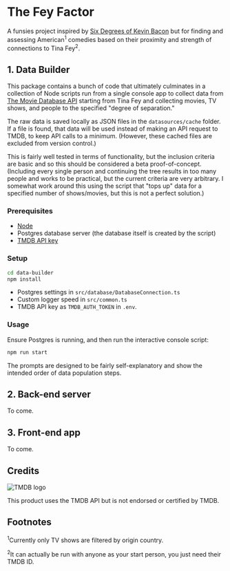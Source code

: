 # The Fey Factor

A funsies project inspired by [Six Degrees of Kevin Bacon](https://en.wikipedia.org/wiki/Six_Degrees_of_Kevin_Bacon) but for finding and assessing American<sup>1</sup> comedies based on their proximity and strength of connections to Tina Fey<sup>2</sup>.

## 1. Data Builder
This package contains a bunch of code that ultimately culminates in a collection of Node scripts run from a single console app to collect data from [The Movie Database API](https://developer.themoviedb.org/) starting from Tina Fey and collecting movies, TV shows, and people to the specified "degree of separation." 

The raw data is saved locally as JSON files in the `datasources/cache` folder. If a file is found, that data will be used instead of making an API request to TMDB, to keep API calls to a minimum. (However, these cached files are excluded from version control.)

This is fairly well tested in terms of functionality, but the inclusion criteria are basic and so this should be considered a beta proof-of-concept. (Including every single person and continuing the tree results in too many people and works to be practical, but the current criteria are very arbitrary. I somewhat work around this using the script that "tops up" data for a specified number of shows/movies, but this is not a perfect solution.)

### Prerequisites
- [Node](https://nodejs.org)
- Postgres database server (the database itself is created by the script)
- [TMDB API key](https://developer.themoviedb.org/docs/getting-started)

### Setup
```bash
cd data-builder
npm install
```
- Postgres settings in `src/database/DatabaseConnection.ts`
- Custom logger speed in `src/common.ts`
- TMDB API key as `TMDB_AUTH_TOKEN` in `.env`.

### Usage
Ensure Postgres is running, and then run the interactive console script:
```bash
npm run start
```
The prompts are designed to be fairly self-explanatory and show the intended order of data population steps.

## 2. Back-end server

To come.

## 3. Front-end app

To come.

## Credits
<div style="width:250px">

![TMDB logo](https://www.themoviedb.org/assets/2/v4/logos/v2/blue_long_2-9665a76b1ae401a510ec1e0ca40ddcb3b0cfe45f1d51b77a308fea0845885648.svg)

</div>

This product uses the TMDB API but is not endorsed or certified by TMDB.



## Footnotes 
<sup>1</sup>Currently only TV shows are filtered by origin country.

<sup>2</sup>It can actually be run with anyone as your start person, you just need their TMDB ID.
